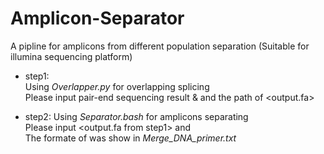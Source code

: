 # Amplicon-Separator
A pipline for  amplicons from different population separation  (Suitable for illumina sequencing platform)

- step1:    
Using *Overlapper.py* for overlapping splicing    
Please input pair-end sequencing result <fq1> & <fq2> and the path of <output.fa>
  
- step2:
Using *Separator.bash* for amplicons separating    
Please input <output.fa from step1> and <primers file>    
The formate of <primers file> was show in *Merge_DNA_primer.txt*
